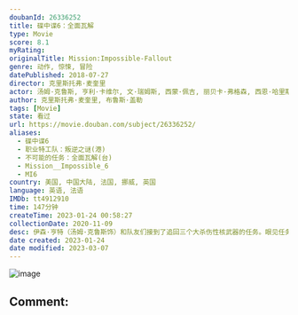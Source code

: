 ```yaml
---
doubanId: 26336252
title: 碟中谍6：全面瓦解
type: Movie
score: 8.1
myRating: 
originalTitle: Mission:Impossible-Fallout
genre: 动作, 惊悚, 冒险
datePublished: 2018-07-27
director: 克里斯托弗·麦奎里
actor: 汤姆·克鲁斯, 亨利·卡维尔, 文·瑞姆斯, 西蒙·佩吉, 丽贝卡·弗格森, 西恩·哈里斯, 安吉拉·贝塞特, 凡妮莎·柯比, 米歇尔·莫纳汉, 韦斯·本特利, 费雷德里克·施密特, 亚历克·鲍德温, 杨亮, 克里斯托弗·约纳尔, 沃尔夫·布利策, 拉斐尔·琼勒, 安德鲁·卡扎纳夫·平, 克里斯多夫·德·舒瓦西, 拉裴尔·德普雷, 让·巴普蒂斯特·菲永, 马克斯·盖勒, 奥利维尔·体班德, 亚历山大·普尔, 阿利克斯·贝纳泽什, 乔伊·安沙, 维利贝·托皮奇, 格雷厄姆·福克斯, 卡斯珀·菲利普森, 菲恩·乔利, 鲁斯·贝恩, 奈杰尔·艾伦, 珊·布鲁克, 戈登·亚历山大, 伯纳多·桑托斯, 露丝·霍洛克斯, 朱莉安娜·比纳德, 罗斯·奥亨尼西, 杰茜·维宁, 大卫·穆梅尼, 查利·蕾娅·埃斯奎尔, 贾格·帕特尔, 希滕·珀泰尔, 塔希尔·布尔汉, 拉普洛斯·卡伦福佐斯, 马里安·洛伦西克, 肖恩·狄克逊, 戴维·奥拉瓦莱·阿印德, 加里·基利, 塞缪尔·加斯帕德, 康妮·夏普, 安什·拉索尔, 齐维尔·马蒂基恩, 葛黛瓦·马歇尔, 怀亚特·亚历山大, 孙薇晨, 康纳·沃尔夫, 斯图尔特·戴维森, 亚历克西斯·巴尔博萨, 皮埃尔·伯格曼
author: 克里斯托弗·麦奎里, 布鲁斯·盖勒
tags: [Movie]
state: 看过
url: https://movie.douban.com/subject/26336252/
aliases:
  - 碟中谍6
  - 职业特工队：叛逆之谜(港)
  - 不可能的任务：全面瓦解(台)
  - Mission__Impossible_6
  - MI6
country: 美国, 中国大陆, 法国, 挪威, 英国
language: 英语, 法语
IMDb: tt4912910
time: 147分钟
createTime: 2023-01-24 00:58:27
collectionDate: 2020-11-09
desc: 伊森·亨特（汤姆·克鲁斯饰）和队友们接到了追回三个大杀伤性核武器的任务。眼见任务马上就能完成，但为了挽救其中一位队友卢瑟（文·瑞姆斯饰）的生命，三个核武器被人趁机带走。中情局负责人斯隆女士（安吉拉·贝...
date created: 2023-01-24
date modified: 2023-03-07
---
```


![image](p2529365085.jpg)

Comment:
---
